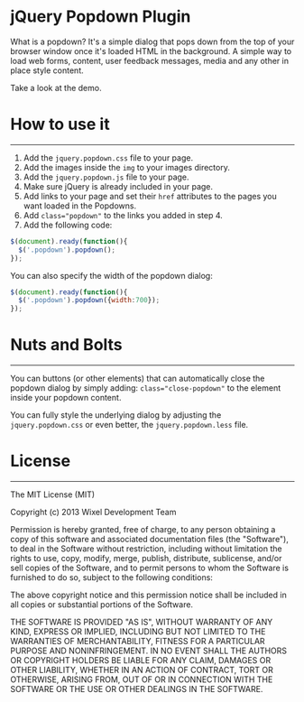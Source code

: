 jQuery Popdown Plugin
==============

What is a popdown? It's a simple dialog that pops down from the top of your browser window once it's loaded HTML in the background. A simple way to load web forms, content, user feedback messages, media and any other in place style content. 

Take a look at the demo.

# How to use it
---

1. Add the `jquery.popdown.css` file to your page.
2. Add the images inside the `img` to your images directory.
3. Add the `jquery.popdown.js` file to your page.
4. Make sure jQuery is already included in your page.
5. Add links to your page and set their `href` attributes to the pages you want loaded in the Popdowns.
6. Add `class="popdown"` to the links you added in step 4.
6. Add the following code:

```javascript
$(document).ready(function(){
  $('.popdown').popdown();
});
```
You can also specify the width of the popdown dialog:

```javascript
$(document).ready(function(){
  $('.popdown').popdown({width:700});
});
```

# Nuts and Bolts
---

You can buttons (or other elements) that can automatically close the popdown dialog by simply adding: `class="close-popdown"` to the element inside your popdown content. 

You can fully style the underlying dialog by adjusting the `jquery.popdown.css` or even better, the `jquery.popdown.less` file. 

# License
---

The MIT License (MIT)

Copyright (c) 2013 Wixel Development Team

Permission is hereby granted, free of charge, to any person obtaining a copy of
this software and associated documentation files (the "Software"), to deal in
the Software without restriction, including without limitation the rights to
use, copy, modify, merge, publish, distribute, sublicense, and/or sell copies of
the Software, and to permit persons to whom the Software is furnished to do so,
subject to the following conditions:

The above copyright notice and this permission notice shall be included in all
copies or substantial portions of the Software.

THE SOFTWARE IS PROVIDED "AS IS", WITHOUT WARRANTY OF ANY KIND, EXPRESS OR
IMPLIED, INCLUDING BUT NOT LIMITED TO THE WARRANTIES OF MERCHANTABILITY, FITNESS
FOR A PARTICULAR PURPOSE AND NONINFRINGEMENT. IN NO EVENT SHALL THE AUTHORS OR
COPYRIGHT HOLDERS BE LIABLE FOR ANY CLAIM, DAMAGES OR OTHER LIABILITY, WHETHER
IN AN ACTION OF CONTRACT, TORT OR OTHERWISE, ARISING FROM, OUT OF OR IN
CONNECTION WITH THE SOFTWARE OR THE USE OR OTHER DEALINGS IN THE SOFTWARE.